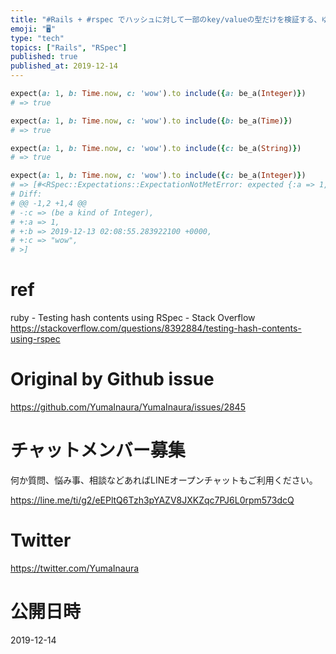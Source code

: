 ```yaml
---
title: "#Rails + #rspec でハッシュに対して一部のkey/valueの型だけを検証する、ゆるいテストをするには include と b"
emoji: "🖥"
type: "tech"
topics: ["Rails", "RSpec"]
published: true
published_at: 2019-12-14
---
```


```rb
expect(a: 1, b: Time.now, c: 'wow').to include({a: be_a(Integer)})
# => true

expect(a: 1, b: Time.now, c: 'wow').to include({b: be_a(Time)})
# => true

expect(a: 1, b: Time.now, c: 'wow').to include({c: be_a(String)})
# => true

expect(a: 1, b: Time.now, c: 'wow').to include({c: be_a(Integer)})
# => [#<RSpec::Expectations::ExpectationNotMetError: expected {:a => 1, :b => 2019-12-13 02:08:55.283922100 +0000, :c => "wow"} to include {:c => (be a kind of Integer)}
# Diff:
# @@ -1,2 +1,4 @@
# -:c => (be a kind of Integer),
# +:a => 1,
# +:b => 2019-12-13 02:08:55.283922100 +0000,
# +:c => "wow",
# >]

```

# ref

ruby - Testing hash contents using RSpec - Stack Overflow
https://stackoverflow.com/questions/8392884/testing-hash-contents-using-rspec

# Original by Github issue

https://github.com/YumaInaura/YumaInaura/issues/2845








<!-- Update From Qiita API -->

# チャットメンバー募集


何か質問、悩み事、相談などあればLINEオープンチャットもご利用ください。

https://line.me/ti/g2/eEPltQ6Tzh3pYAZV8JXKZqc7PJ6L0rpm573dcQ





# Twitter


https://twitter.com/YumaInaura


<!-- Update From Qiita API -->



# 公開日時

2019-12-14
